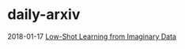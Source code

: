 # daily-arxiv

2018-01-17
[Low-Shot Learning from Imaginary Data](https://arxiv.org/abs/1801.05401)
